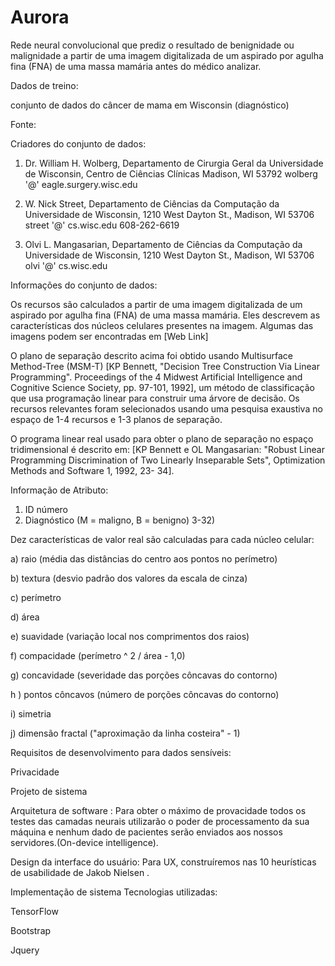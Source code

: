 # Aurora

Rede neural convolucional que prediz o resultado de benignidade ou malignidade  a partir de uma imagem digitalizada de um aspirado por agulha fina (FNA) de uma massa mamária antes do médico analizar.  

Dados de treino:

conjunto de dados do câncer de mama em Wisconsin (diagnóstico)

Fonte:

Criadores do conjunto de dados:

1. Dr. William H. Wolberg, Departamento de Cirurgia Geral da
Universidade de Wisconsin, Centro de Ciências Clínicas
Madison, WI 53792
wolberg '@' eagle.surgery.wisc.edu

2. W. Nick Street, Departamento de Ciências da Computação da
Universidade de Wisconsin, 1210 West Dayton St., Madison, WI 53706
street '@' cs.wisc.edu 608-262-6619

3. Olvi L. Mangasarian, Departamento de Ciências da Computação da
Universidade de Wisconsin, 1210 West Dayton St., Madison, WI 53706
olvi '@' cs.wisc.edu

Informações do conjunto de dados:

Os recursos são calculados a partir de uma imagem digitalizada de um aspirado por agulha fina (FNA) de uma massa mamária. Eles descrevem as características dos núcleos celulares presentes na imagem. Algumas das imagens podem ser encontradas em [Web Link]

O plano de separação descrito acima foi obtido usando Multisurface Method-Tree (MSM-T) [KP Bennett, "Decision Tree Construction Via Linear Programming". Proceedings of the 4 Midwest Artificial Intelligence and Cognitive Science Society, pp. 97-101, 1992], um método de classificação que usa programação linear para construir uma árvore de decisão. Os recursos relevantes foram selecionados usando uma pesquisa exaustiva no espaço de 1-4 recursos e 1-3 planos de separação.

O programa linear real usado para obter o plano de separação no espaço tridimensional é descrito em: [KP Bennett e OL Mangasarian: "Robust Linear Programming Discrimination of Two Linearly Inseparable Sets", Optimization Methods and Software 1, 1992, 23- 34].

Informação de Atributo:

1) ID número
2) Diagnóstico (M = maligno, B = benigno)
3-32)

Dez características de valor real são calculadas para cada núcleo celular:

a) raio (média das distâncias do centro aos pontos no perímetro)

b) textura (desvio padrão dos valores da escala de cinza)

c) perímetro

d) área

e) suavidade (variação local nos comprimentos dos raios)

f) compacidade (perímetro ^ 2 / área - 1,0)

g) concavidade (severidade das porções côncavas do contorno)

h ) pontos côncavos (número de porções côncavas do contorno)

i) simetria

j) dimensão fractal ("aproximação da linha costeira" - 1)


Requisitos de desenvolvimento para dados sensíveis:

Privacidade


Projeto de sistema

Arquitetura de software : Para obter o máximo de provacidade todos os testes das camadas neurais utilizarão o poder de processamento da sua máquina e nenhum dado de pacientes serão enviados aos nossos servidores.(On-device intelligence).

Design da interface do usuário: Para UX, construíremos nas 10 heurísticas de usabilidade de Jakob Nielsen .

Implementação de sistema
Tecnologias utilizadas:

TensorFlow

Bootstrap

Jquery



